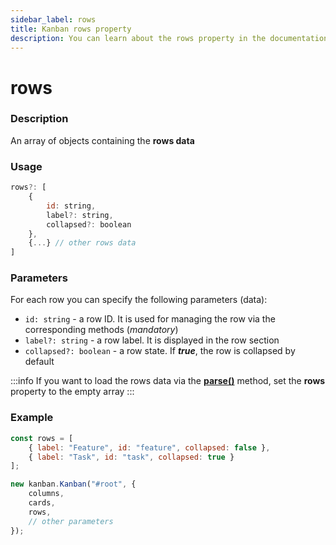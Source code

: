 ```yaml
---
sidebar_label: rows
title: Kanban rows property
description: You can learn about the rows property in the documentation of the JavaScript Kanban library. Browse developer guides and API reference, try out code examples and live demos.
---
```


# rows

### Description

An array of objects containing the **rows data**

### Usage

~~~jsx {}
rows?: [
	{
		id: string,
		label?: string,
		collapsed?: boolean
	},
	{...} // other rows data
]
~~~

### Parameters

For each row you can specify the following parameters (data):

- `id: string` - a row ID. It is used for managing the row via the corresponding methods (*mandatory*)
- `label?: string` - a row label. It is displayed in the row section
- `collapsed?: boolean` - a row state. If ***true***, the row is collapsed by default

:::info
If you want to load the rows data via the [**parse()**](../../methods/js_kanban_parse_method) method, set the **rows** property to the empty array
:::

### Example

~~~jsx {1-4,9}
const rows = [
	{ label: "Feature", id: "feature", collapsed: false },
	{ label: "Task", id: "task", collapsed: true }
];

new kanban.Kanban("#root", {
	columns,
	cards,
	rows,
	// other parameters
});
~~~

